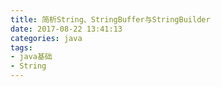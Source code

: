 ```yaml
---
title: 简析String、StringBuffer与StringBuilder
date: 2017-08-22 13:41:13
categories: java
tags:
- java基础
- String
---
```

